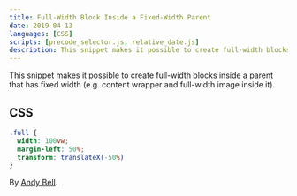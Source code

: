 ```yaml
---
title: Full-Width Block Inside a Fixed-Width Parent
date: 2019-04-13
languages: [CSS]
scripts: [precode_selector.js, relative_date.js]
description: This snippet makes it possible to create full-width blocks inside a parent that has fixed width
---
```


This snippet makes it possible to create full-width blocks inside a parent that has fixed width (e.g. content wrapper and full-width image inside it).

## CSS

```css
.full {
  width: 100vw;
  margin-left: 50%;
  transform: translateX(-50%)
}
```

By [Andy Bell](//andy-bell.design/wrote/creating-a-full-bleed-css-utility/).
